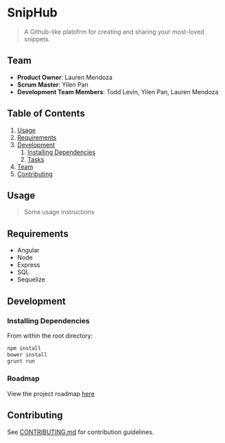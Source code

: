 # SnipHub

> A Github-like platofrm for creating and sharing your most-loved snippets.

## Team

  - __Product Owner__: Lauren Mendoza
  - __Scrum Master__: Yilen Pan
  - __Development Team Members__: Todd Levin, Yilen Pan, Lauren Mendoza

## Table of Contents

1. [Usage](#Usage)
1. [Requirements](#requirements)
1. [Development](#development)
    1. [Installing Dependencies](#installing-dependencies)
    1. [Tasks](#tasks)
1. [Team](#team)
1. [Contributing](#contributing)

## Usage

> Some usage instructions

## Requirements

- Angular
- Node
- Express
- SQL
- Sequelize

## Development

### Installing Dependencies

From within the root directory:

```sh
npm install
bower install
grunt run
```

### Roadmap

View the project roadmap [here](LINK_TO_PROJECT_ISSUES)


## Contributing

See [CONTRIBUTING.md](CONTRIBUTING.md) for contribution guidelines.

